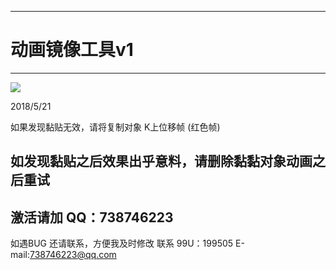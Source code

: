 

---
# 动画镜像工具v1
-------------

![](https://github.com/4698to/Joetime.linetool.bar/blob/master/anim_mirror/anim_mirror_img_04.png)

2018/5/21

如果发现黏贴无效，请将复制对象 K上位移帧 (红色帧)

如发现黏贴之后效果出乎意料，请删除黏黏对象动画之后重试
------------------------------

激活请加 QQ：738746223
------------------------------
如遇BUG 还请联系，方便我及时修改
联系 99U：199505  E-mail:738746223@qq.com







